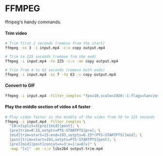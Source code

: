 # FFMPEG

ffmpeg's handy commands.

#### Trim video

```bash
# Trim first 2 seconds (remove from the start)
ffmpeg -ss 3 -i input.mp4 -c:v copy output.mp4

# Trim to 225 seconds (remove fro the end)
ffmpeg -i input.mp4 -to 225 -c:v -an copy output.mp4

# Trim from 4 to 63 seconds (remove both ends)
ffmpeg -i input.mp4 -ss 7 -to 63 -c copy output.mp4
```
#### Convert to GIF

```bash
ffmpeg -i input.mp4 -filter_complex "fps=10,scale=1920:-1:flags=lanczos,split[o1][o2];[o1]palettegen[p];[o2]fifo[o3];[o3][p]paletteuse" out.gif
```

#### Play the middle section of video x4 faster

```bash
# Play video faster in the middle of the video from 10 to 125 seconds
ffmpeg -i input.mp4 -filter_complex \
  "[0:v]split=3[pre][mid][post]; \
  [pre]trim=0:15,setpts=PTS-STARTPTS[pre]; \
  [mid]trim=start=15:end=193,setpts=0.25*(PTS-STARTPTS)[mid]; \
  [post]trim=start=193,setpts=PTS-STARTPTS[post]; \
  [pre][mid][post]concat=n=3:v=1:a=0[v]" \
  -map "[v]" -an -c:v libx264 output-trim.mp4
```
